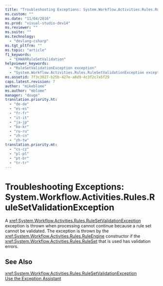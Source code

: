 ```yaml
---
title: "Troubleshooting Exceptions: System.Workflow.Activities.Rules.RuleSetValidationException | Microsoft Docs"
ms.custom: ""
ms.date: "11/04/2016"
ms.prod: "visual-studio-dev14"
ms.reviewer: ""
ms.suite: ""
ms.technology: 
  - "devlang-csharp"
ms.tgt_pltfrm: ""
ms.topic: "article"
f1_keywords: 
  - "EHWARRuleSetValidation"
helpviewer_keywords: 
  - "RuleSetValidationException exception"
  - "System.Workflow.Activities.Rules.RuleSetValidationException exception"
ms.assetid: 7f3c3027-b25b-427e-a8d9-4c3f2c7a5f29
caps.latest.revision: 7
author: "mikeblome"
ms.author: "mblome"
manager: "douge"
translation.priority.ht: 
  - "de-de"
  - "es-es"
  - "fr-fr"
  - "it-it"
  - "ja-jp"
  - "ko-kr"
  - "ru-ru"
  - "zh-cn"
  - "zh-tw"
translation.priority.mt: 
  - "cs-cz"
  - "pl-pl"
  - "pt-br"
  - "tr-tr"
---
```

# Troubleshooting Exceptions: System.Workflow.Activities.Rules.RuleSetValidationException
A <xref:System.Workflow.Activities.Rules.RuleSetValidationException> exception is thrown when processing cannot continue because a rule set cannot be validated. The exception is thrown by the <xref:System.Workflow.Activities.Rules.RuleEngine> constructor if the <xref:System.Workflow.Activities.Rules.RuleSet> that is used has validation errors.  
  
## See Also  
 <xref:System.Workflow.Activities.Rules.RuleSetValidationException>   
 [Use the Exception Assistant](http://msdn.microsoft.com/en-us/Library/e0a78c50-7318-4d54-af51-40c00aea8711)